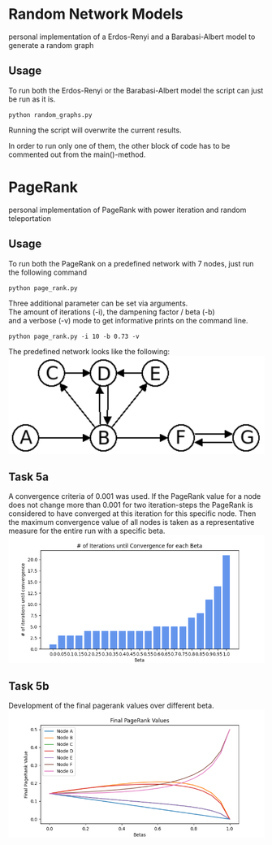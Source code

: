 # Random Network Models
personal implementation of a Erdos-Renyi and a Barabasi-Albert model to generate a random graph

## Usage
To run both the Erdos-Renyi or the Barabasi-Albert model the script can just be run as it is.
```
python random_graphs.py
```
Running the script will overwrite the current results.  

In order to run only one of them, the other block of code has to be commented out from the main()-method.


# PageRank 
personal implementation of PageRank with power iteration and random teleportation

## Usage
To run both the PageRank on a predefined network with 7 nodes, just run the following command
```
python page_rank.py
```

Three additional parameter can be set via arguments.  
The amount of iterations (-i), the dampening factor / beta (-b)  
and a verbose (-v) mode to get informative prints on the command line.  
```
python page_rank.py -i 10 -b 0.73 -v
```

The predefined network looks like the following:
![predefined PageRank network with 7 nodes](img/pagerank_graph.png)


## Task 5a
A convergence criteria of 0.001 was used. If the PageRank value for a node does not change more than 0.001 for two iteration-steps the PageRank is considered to have converged at this iteration for this specific node. Then the maximum convergence value of all nodes is taken as a representative measure for the entire run with a specific beta.  
![plot of the convergence with a convergence criteria of 0.001](img/convergence_plot.png)

## Task 5b
Development of the final pagerank values over different beta.  
![predefined PageRank network with 7 nodes](img/final_pagerank_plot.png)

